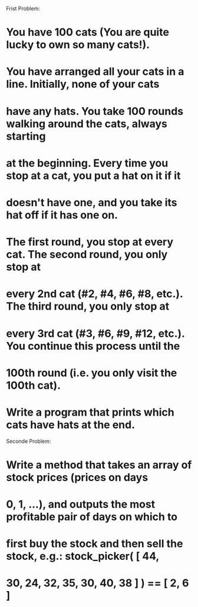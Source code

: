 Frist Problem:
# You have 100 cats (You are quite lucky to own so many cats!).

# You have arranged all your cats in a line. Initially, none of your cats 
# have any hats. You take 100 rounds walking around the cats, always starting 
# at the beginning. Every time you stop at a cat, you put a hat on it if it 
# doesn't have one, and you take its hat off if it has one on.

# The first round, you stop at every cat. The second round, you only stop at 
# every 2nd cat (#2, #4, #6, #8, etc.). The third round, you only stop at 
# every 3rd cat (#3, #6, #9, #12, etc.). You continue this process until the 
# 100th round (i.e. you only visit the 100th cat).

# Write a program that prints which cats have hats at the end.


Seconde Problem:
# Write a method that takes an array of stock prices (prices on days
# 0, 1, ...), and outputs the most profitable pair of days on which to
# first buy the stock and then sell the stock, e.g.: stock_picker( [ 44,
# 30, 24, 32, 35, 30, 40, 38 ] ) == [ 2, 6 ]